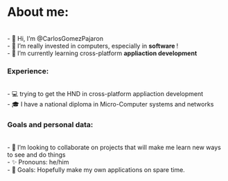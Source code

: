 <h1> About me: </h1> <br>
- 👋 Hi, I’m @CarlosGomezPajaron <br>
- 👀 I’m really invested in computers, especially in <strong> software </strong>! <br>
- 🌱 I’m currently learning cross-platform <strong> appliaction development </strong> <br>

<h3> Experience: </h3> <br>
- 💻 trying to get the HND in cross-platform appliaction development  <br>
- 🎓  I have a national diploma in Micro-Computer systems and networks <br>

<h3> Goals and personal data: </h3>  <br>
- 💞️ I’m looking to collaborate on projects that will make me learn new ways to see and do things <br>
- ✨ Pronouns: he/him <br>
- 🎯 Goals: Hopefully make my own applications on spare time. <br>

<!---
CarlosGomezPajaron/CarlosGomezPajaron is a ✨ special ✨ repository because its `README.md` (this file) appears on your GitHub profile.
You can click the Preview link to take a look at your changes.
--->
